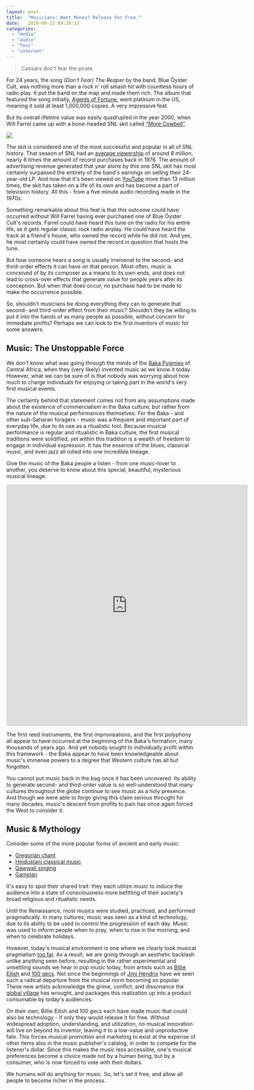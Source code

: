```yaml
---
layout: post
title:  "Musicians: Want Money? Release For Free."
date:   2020-09-22 09:26:13
categories:
  - "media"
  - "audio"
  - "foss"
  - "internet"
---
```

> Caesars don't fear the pirate.

For 24 years, the song *(Don't Fear) The Reaper* by the band, Blue Öyster Cult, was nothing more than a rock n' roll smash hit with countless hours of radio play. It put the band on the map and made them rich. The album that featured the song initially, [Agents of Fortune](https://en.wikipedia.org/wiki/Agents_of_Fortune), went platinum in the US, meaning it sold at least 1,000,000 copies. A very impressive feat.

But its overall lifetime value was easily quadrupled in the year 2000, when Will Farrel came up with a bone-headed SNL skit called ["More Cowbell"](https://en.wikipedia.org/wiki/More_Cowbell).

![](/cowbell.gif)

The skit is considered one of the most successful and popular in all of SNL history. That season of SNL had an [average viewership](https://en.wikipedia.org/wiki/Saturday_Night_Live#U.S._television_ratings) of around 8 million, nearly 8 times the amount of record purchases back in 1976. The amount of advertising revenue generated that year alone by this one SNL skit has most certainly surpassed the entirety of the band's earnings on selling their 24-year-old LP. And now that it's been viewed on [YouTube](https://www.youtube.com/watch?v=cVsQLlk-T0s) more than 13 million times, the skit has taken on a life of its own and has become a part of television history. All this - from a five minute audio recording made in the 1970s.

Something remarkable about this feat is that this outcome could have occurred without Will Farrel having ever purchased one of Blue Öyster Cult's records. Farrel could have heard this tune on the radio for his entire life, as it gets regular classic rock radio airplay. He could have heard the track at a friend's house, who owned the record while he did not. And yes, he most certainly could have owned the record in question that hosts the tune.

But how someone hears a song is usually irrelvenat to the second- and third-order effects it can have on that person. Most often, music is conceived of by its composer as a means to its own ends, and does not lead to cross-over effects that generate value for people years after its conception. But when that does occur, no purchase had to be made to make the occurrence possible.

So, shouldn't musicians be doing everything they can to generate that second- and third-order effect from their music? Shouldn't they be willing to put it into the hands of as many people as possible, without concern for immediate profits? Perhaps we can look to the first inventors of music for some answers.

## Music: The Unstoppable Force

We don't know what was going through the minds of the [Baka Pygmies](http://www.pygmies.org/baka/) of Central Africa, when they (very likely) invented music as we know it today. However, what we can be sure of is that nobody was worrying about how much to charge individuals for enjoying or taking part in the world's very first musical events.

The certainty behind that statement comes not from any assumptions made about the existence of commercialism in the Baka culture, but rather from the nature of the musical performances themselves. For the Baka - and other sub-Saharan foragers - music was a frequent and important part of everyday life, due to its use as a ritualistic tool. Because musical performance is regular and ritualistic in Baka culture, the first musical traditions were solidified, yet within this tradition is a wealth of freedom to engage in individual expression. It has the essence of the blues, classical music, and even jazz all rolled into one incredible lineage.

Give the music of the Baka people a listen - from one music-lover to another, you deserve to know about this special, beautiful, mysterious musical lineage.

<iframe width="640" height="640" src="https://www.youtube-nocookie.com/embed/videoseries?list=OLAK5uy_mgR_Jwj_z3xPYnmcNSY6H5wqFPcL-wTgU" frameborder="0" allow="accelerometer; autoplay; clipboard-write; encrypted-media; gyroscope; picture-in-picture"></iframe>

The first reed instruments, the first improvisations, and the first polyphony all appear to have occurred at the beginning of the Baka's formation, many thousands of years ago. And yet nobody sought to individually profit within this framework - the Baka appear to have been knowledgeable about music's immense powers to a degree that Western culture has all but forgotten.

You cannot put music back in the bag once it has been uncovered. Its ability to generate second- and third-order value is so well-understood that many cultures throughout the globe continue to see music as a holy presence. And though we were able to forgo giving this claim serious throught for many decades, music's descent from profits to pain has once again forced the West to consider it.

## Music & Mythology

Consider some of the more popular forms of ancient and early music:

* [Gregorian chant](https://www.youtube.com/watch?v=CBwh1OXw6uI)
* [Hindustani classical music](https://www.youtube.com/watch?v=hRVGUBYIiRU)
* [Qawwali singing](https://www.youtube.com/watch?v=BaBo8MMepUc)
* [Gamelan](https://www.youtube.com/watch?v=UEWCCSuHsuQ)

It's easy to spot their shared trait: they each utilize music to induce the audience into a state of consciousness more befitting of their society's broad religious and ritualistic needs.

Until the Renaissance, most musics were studied, practiced, and performed pragmatically. In many cultures, music was seen as a kind of technology, due to its ability to be used to control the progression of each day. Music was used to inform people when to pray, when to rise in the morning, and when to celebrate holidays.

However, today's musical environment is one where we clearly took musical pragmatism [too far](https://www.youtube.com/watch?v=hsm4poTWjMs). As a result, we are going through an aesthetic backlash unlike anything seen before, resulting in the rather experimental and unsettling sounds we hear in pop music today, from artists such as [Billie Eilish](https://www.youtube.com/watch?v=LZyybvVx-js) and [100 gecs](https://www.youtube.com/watch?v=z97qLNXeAMQ). Not since the beginnings of [Jimi Hendrix](https://www.youtube.com/watch?v=qFfnlYbFEiE) have we seen such a radical departure from the musical norm becoming so popular. These new artists acknowledge the grime, conflict, and dissonance the [global village](https://en.wikipedia.org/wiki/Global_village) has wrought, and packages this realization up into a product consumable by today's audiences.

On their own, Billie Eilish and 100 gecs each have made music that could also be technology - if only they would release it for free. Without widespread adoption, understanding, and utilization, no musical innovation will live on beyond its inventor, leaving it to a low-value and unproductive fate. This forces musical promotion and marketing to exist at the expense of other items also in the music publisher's catalog, in order to compete for the listener's dollar. Since this makes the music less accessible, one's musical preferences become a choice made not by a human being, but by a consumer, who is now forced to vote with their dollars.

We humans will do anything for music. So, let's set it free, and allow all people to become richer in the process.
